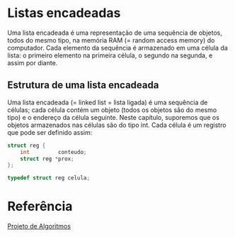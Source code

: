 # Listas encadeadas

Uma lista encadeada é uma representação de uma sequência de objetos, todos do mesmo tipo, na memória RAM (= random access memory) do computador. Cada elemento da sequência é armazenado em uma célula da lista: o primeiro elemento na primeira célula, o segundo na segunda, e assim por diante.

## Estrutura de uma lista encadeada

Uma lista encadeada  (= linked list = lista ligada)  é uma sequência de células; cada célula contém um objeto (todos os objetos são do mesmo tipo) e o endereço da célula seguinte.  Neste capítulo, suporemos que os objetos armazenados nas células são do tipo int.  Cada célula é um registro que pode ser definido assim:

```c
struct reg {
    int         conteudo; 
    struct reg *prox;
};

typedef struct reg celula;  
```

# Referência

[Projeto de Algoritmos](https://www.ime.usp.br/~pf/algoritmos/aulas/lista.html)